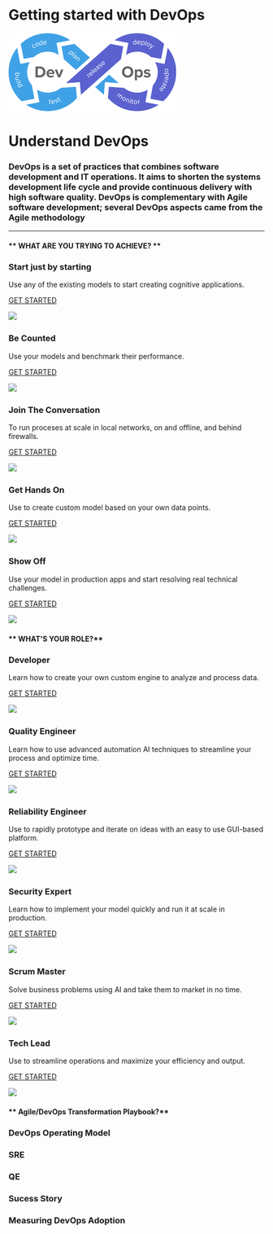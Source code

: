 # Getting started with DevOps
![DevOps](https://github.com/sachipanda/docs/blob/main/docs/assets/img/DevOps.png)

# Understand DevOps
### DevOps is a set of practices that combines software development and IT operations. It aims to shorten the systems development life cycle and provide continuous delivery with high software quality. DevOps is complementary with Agile software development; several DevOps aspects came from the Agile methodology
* * * * * * 
<!-- tabs:start -->

#### ** WHAT ARE YOU TRYING TO ACHIEVE? **

### Start just by starting 

Use any of the existing models to start creating cognitive applications.

[GET STARTED](markdown.md#text)

![](https://avatars3.githubusercontent.com/u/6934985?s=200&v=4)

### Be Counted

Use your models and benchmark their performance.

[GET STARTED](quick-start.md#Installation)

![](https://avatars3.githubusercontent.com/u/6934985?s=200&v=4)

### Join The Conversation 

To run proceses at scale in local networks, on and offline,
and behind firewalls.

[GET STARTED](quick-start.md#hosting)

![](https://avatars3.githubusercontent.com/u/6934985?s=200&v=4)

### Get Hands On

Use to create custom model based on your own data points.

[GET STARTED](/#/themes?id=defaults)

![](https://avatars3.githubusercontent.com/u/6934985?s=200&v=4)

### Show Off

Use your model in production apps and start resolving real technical
challenges.

[GET STARTED](/#/developer/applications/app-tutorial/)

![](https://avatars3.githubusercontent.com/u/6934985?s=200&v=4)


#### ** WHAT'S YOUR ROLE?**

### Developer

Learn how to create your own custom engine to analyze and process data.

[GET STARTED](/#/quickstart/engine-developer/)

![](https://avatars3.githubusercontent.com/u/6934985?s=200&v=4)

### Quality Engineer

Learn how to use advanced automation AI techniques to streamline your
process and optimize time.

[GET STARTED](/#/quickstart/ml-explorer/)

![](https://avatars3.githubusercontent.com/u/6934985?s=200&v=4)

### Reliability Engineer

Use to rapidly prototype and iterate on ideas with an easy to use
GUI-based platform.

[GET STARTED](/#/automate-studio/)

![](https://avatars3.githubusercontent.com/u/6934985?s=200&v=4)

### Security Expert

Learn how to implement your model quickly and run it at scale in
production.

[GET STARTED](/#/developer/engines/)

![](https://avatars3.githubusercontent.com/u/6934985?s=200&v=4)

### Scrum Master

Solve business problems using AI and take them to market in no time.

[GET STARTED](/#/quickstart/ml-integrator/)

![](https://avatars3.githubusercontent.com/u/6934985?s=200&v=4)

### Tech Lead

Use to streamline operations and maximize your efficiency and
output.

[GET STARTED](/#/automate-studio/)

![](https://github.com/sachipanda/docs/blob/main/docs/assets/img/Teams.svg)

#### ** Agile/DevOps Transformation Playbook?**
 ### DevOps Operating Model
 ### SRE
 ### QE
 ### Sucess Story
 ### Measuring DevOps Adoption 


<!-- tabs:end -->

